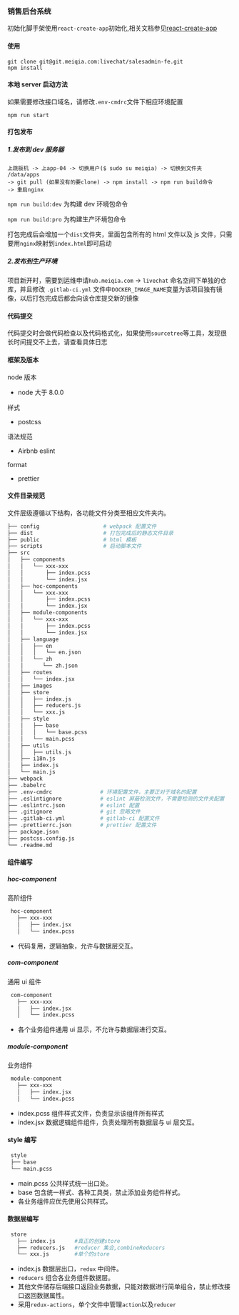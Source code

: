 ### 销售后台系统

初始化脚手架使用`react-create-app`初始化,相关文档参见[react-create-app](https://facebook.github.io/create-react-app/docs/getting-started)

#### 使用

```$xslt
git clone git@git.meiqia.com:livechat/salesadmin-fe.git
npm install
```

#### 本地 server 启动方法

如果需要修改接口域名，请修改`.env-cmdrc`文件下相应环境配置

```$xslt
npm run start
```

#### 打包发布

##### 1.发布到 dev 服务器

```$xslt
上跳板机 -> 上app-04 -> 切换用户($ sudo su meiqia) -> 切换到文件夹 /data/apps
-> git pull (如果没有的要clone) -> npm install -> npm run build命令
-> 重启nginx
```

`npm run build:dev` 为构建 dev 环境包命令

`npm run build:pro` 为构建生产环境包命令

打包完成后会增加一个`dist`文件夹，里面包含所有的 html 文件以及 js 文件，只需要用`nginx`映射到`index.html`即可启动

##### 2.发布到生产环境

项目新开时，需要到运维申请`hub.meiqia.com` -> `livechat` 命名空间下单独的仓库，并且修改 `.gitlab-ci.yml` 文件中`DOCKER_IMAGE_NAME`变量为该项目独有镜像，以后打包完成后都会向该仓库提交新的镜像

#### 代码提交

代码提交时会做代码检查以及代码格式化，如果使用`sourcetree`等工具，发现很长时间提交不上去，请查看具体日志

#### 框架及版本

node 版本

-   node 大于 8.0.0

样式

-   postcss

语法规范

-   Airbnb eslint

format

-   prettier

#### 文件目录规范

文件层级遵循以下结构，各功能文件分类至相应文件夹内。

```bash
├── config                    # webpack 配置文件
├── dist                      # 打包完成后的静态文件目录
├── public                    # html 模板
├── scripts                   # 启动脚本文件
├── src
│   ├── components
│   │   └── xxx-xxx
│   │       ├── index.pcss
│   │       └── index.jsx
│   ├── hoc-components
│   │   └── xxx-xxx
│   │       ├── index.pcss
│   │       └── index.jsx
│   ├── module-components
│   │   └── xxx-xxx
│   │       ├── index.pcss
│   │       └── index.jsx
│   ├── language
│   │   ├── en
│   │   │   └── en.json
│   │   └── zh
│   │      └── zh.json
│   ├── routes
│   │   └── index.jsx
│   ├── images
│   ├── store
│   │   ├── index.js
│   │   ├── reducers.js
│   │   └── xxx.js
│   ├── style
│   │   ├── base
│   │   │   └── base.pcss
│   │   └── main.pcss
│   ├── utils
│   │   ├── utils.js
│   ├── i18n.js
│   ├── index.js
│   └── main.js
├── webpack
├── .babelrc
├── .env-cmdrc               # 环境配置文件，主要正对于域名的配置
├── .eslintignore            # eslint 屏蔽检测文件，不需要检测的文件夹配置
├── .eslintrc.json           # eslint 配置
├── .gitignore               # git 忽略文件
├── .gitlab-ci.yml           # gitlab-ci 配置文件
├── .prettierrc.json         # prettier 配置文件
├── package.json
├── postcss.config.js
└── .readme.md
```

#### 组件编写

##### hoc-component

高阶组件

```bash
 hoc-component
   ├── xxx-xxx
   │   ├── index.jsx
   │   └── index.pcss
```

-   代码复用，逻辑抽象，允许与数据层交互。

##### com-component

通用 ui 组件

```bash
 com-component
   ├── xxx-xxx
   │   ├── index.jsx
   │   └── index.pcss
```

-   各个业务组件通用 ui 显示，不允许与数据层进行交互。

##### module-component

业务组件

```bash
 module-component
   ├── xxx-xxx
   │   ├── index.jsx
   │   └── index.pcss
```

-   index.pcss 组件样式文件，负责显示该组件所有样式
-   index.jsx 数据逻辑组件组件，负责处理所有数据层与 ui 层交互。

#### style 编写

```bash
 style
 ├── base
 └── main.pcss
```

-   main.pcss 公共样式统一出口处。
-   base 包含统一样式、各种工具类，禁止添加业务组件样式。
-   各业务组件应优先使用公共样式。

#### 数据层编写

```bash
 store
   ├── index.js      #真正的创建store
   ├── reducers.js   #reducer 集合,combineReducers
   └── xxx.js        #单个的store
```

-   index.js 数据层出口，`redux` 中间件。
-   `reducers` 组合各业务组件数据层。
-   其他文件储存后端接口返回业务数据，只能对数据进行简单组合，禁止修改接口返回数据属性。
-   采用`redux-actions`，单个文件中管理`action`以及`reducer`
